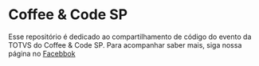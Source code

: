 Coffee & Code SP
===

Esse repositório é dedicado ao compartilhamento de código do evento da TOTVS do Coffee & Code SP. Para acompanhar saber mais, siga nossa página no [Facebbok](https://www.facebook.com/developertotvs/ "Página no Facebook")